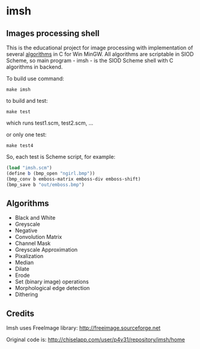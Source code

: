 # imsh

## Images processing shell

This is the educational project for image processing with implementation of
several [algorithms](#algo) in C for Win MinGW. All algorithms are scriptable in SIOD Scheme,
so main program - imsh - is the SIOD Scheme shell with C algorithms in backend.

To build use command:

`make imsh`

to build and test:

`make test`

which runs test1.scm, test2.scm, ...

or only one test:

`make test4`

So, each test is Scheme script, for example:

```scheme
(load "imsh.scm")
(define b (bmp_open "ngirl.bmp"))
(bmp_conv b emboss-matrix emboss-div emboss-shift)
(bmp_save b "out/emboss.bmp")
```

## <a name="algo"></a>Algorithms

* Black and White
* Greyscale
* Negative
* Convolution Matrix
* Channel Mask
* Greyscale Approximation
* Pixalization
* Median
* Dilate
* Erode
* Set (binary image) operations
* Morphological edge detection
* Dithering 

## Credits

Imsh uses FreeImage library: http://freeimage.sourceforge.net

Original code is: http://chiselapp.com/user/p4v31/repository/imsh/home
